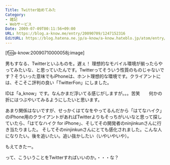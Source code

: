 ```yaml
---
Title: Twitter始めてみた
Category:
- 雑記
- Webサービス
Date: 2009-07-09T00:11:56+09:00
URL: https://blog.a-know.me/entry/20090709/1247152316
EditURL: https://blog.hatena.ne.jp/a-know/a-know.hateblo.jp/atom/entry/12921228815727980009
---
```


[f:id:a-know:20090710000058j:image]

男もすなる、Twitterといふものを。遅ぇ！
理想的なモバイル環境が揃ったらやってみたいな、と思っていたんです。Twitterってそういう性質のものじゃないです？そういった意味でもiPhoneは、ホント理想的な環境です。クライアントには、そこそこ評判の良い「TwitterFon」にしました。


IDは「a_know」です。なんかまだ浮いてる感じがしますが。。。苦笑　　何かの折にはつぶやいてみるようにしたいと思います。


あまり関係はないですが、せっかくはてなをやってるんだから「はてなハイク」のiPhone用のクライアントがあればTwitterよりもそっちがいいなと思って探していたら、「はてなハイク for iPhone」、そしてその開発者のninjinkunさんに行き当たりました。
そしてそのninjinkunさんにとても感化されました。こんな人になりたい。後を追いたい。追い抜かしたい（いやいやいや）。

もえてきたー。

って、こういうことをTwitterすればいいのか。・・・な？


<script src="https://moshi-moshi.moshimo.works/moshimoshi/a_know_blog/20090709-1247152316?title=Twitter%E5%A7%8B%E3%82%81%E3%81%A6%E3%81%BF%E3%81%9F"></script>
